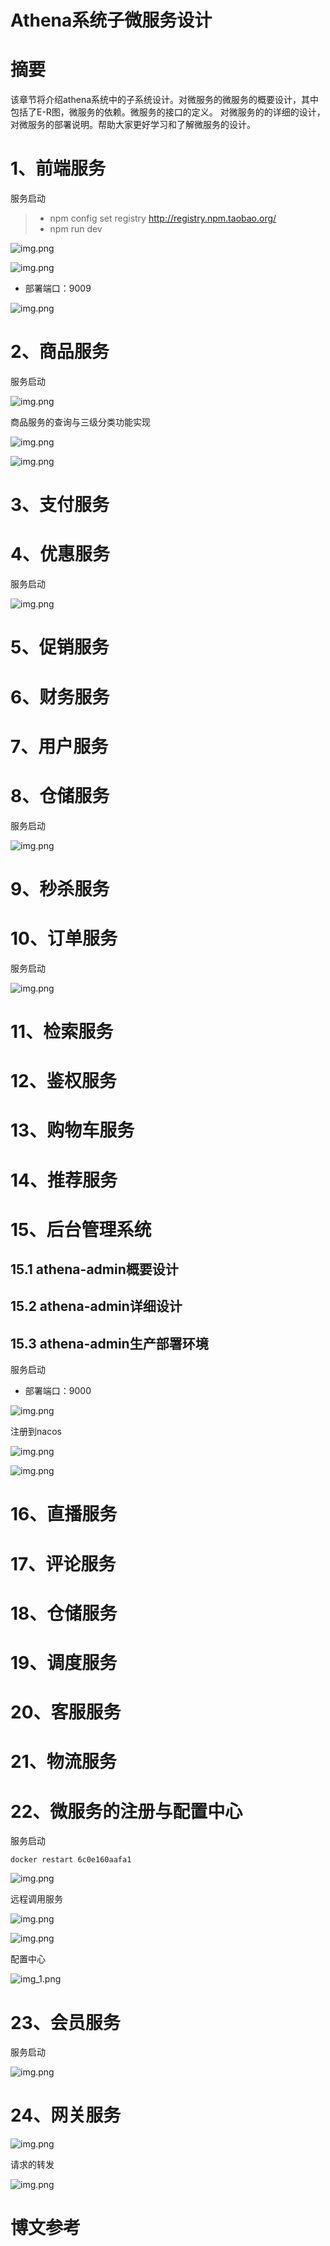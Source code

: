 # Athena系统子微服务设计

# 摘要
该章节将介绍athena系统中的子系统设计。对微服务的微服务的概要设计，其中包括了E-R图，微服务的依赖。微服务的接口的定义。
对微服务的的详细的设计，对微服务的部署说明。帮助大家更好学习和了解微服务的设计。

# 1、前端服务

服务启动
> - npm config set registry http://registry.npm.taobao.org/
> - npm run dev

![img.png](images/vue-dev.png)

![img.png](images/vue-login.png)

- 部署端口：9009

![img.png](images/athena-vue端口号.png)



# 2、商品服务

服务启动

![img.png](images/MicroService.png)

商品服务的查询与三级分类功能实现

![img.png](images/commodity_search.png)

![img.png](images/商品的三级分类结果.png)


# 3、支付服务

# 4、优惠服务

服务启动

![img.png](images/MicroService.png)

# 5、促销服务

# 6、财务服务

# 7、用户服务

# 8、仓储服务

服务启动

![img.png](images/MicroService.png)

# 9、秒杀服务

# 10、订单服务

服务启动

![img.png](images/MicroService.png)

# 11、检索服务

# 12、鉴权服务

# 13、购物车服务

# 14、推荐服务

# 15、后台管理系统

## 15.1 athena-admin概要设计


## 15.2 athena-admin详细设计


## 15.3 athena-admin生产部署环境


服务启动

- 部署端口：9000

![img.png](images/athena-admin.png)

注册到nacos

![img.png](images/athena-admin-naocs.png)

![img.png](images/admin-vue.jpg)

# 16、直播服务

# 17、评论服务

# 18、仓储服务

# 19、调度服务

# 20、客服服务

# 21、物流服务

# 22、微服务的注册与配置中心

服务启动

```shell
docker restart 6c0e160aafa1
```

![img.png](images/nacos.png)

远程调用服务

![img.png](images/远程调用服务启动.png)

![img.png](images/远程调用.png)

配置中心

![img_1.png](images/nacos-dev.png)


# 23、会员服务

服务启动

![img.png](images/MicroService.png)


# 24、网关服务

![img.png](images/Springcloud-getway.png)

请求的转发

![img.png](images/服务请求转发.png)



# 博文参考